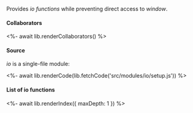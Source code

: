 Provides _io functions_ while preventing direct access to _window_.

#### Collaborators

<%- await lib.renderCollaborators() %>

#### Source

_io_ is a single-file module:

<%- await lib.renderCode(lib.fetchCode('src/modules/io/setup.js')) %>

#### List of io functions

<%- await lib.renderIndex({ maxDepth: 1 }) %>
